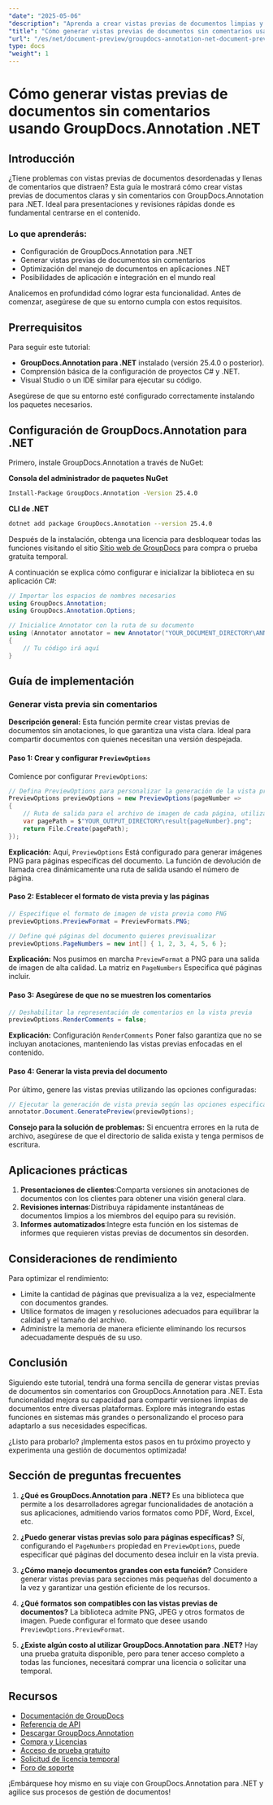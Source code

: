 ```yaml
---
"date": "2025-05-06"
"description": "Aprenda a crear vistas previas de documentos limpias y sin comentarios con GroupDocs.Annotation para .NET. Siga esta guía para optimizar la presentación y la revisión de sus documentos."
"title": "Cómo generar vistas previas de documentos sin comentarios usando GroupDocs.Annotation .NET"
"url": "/es/net/document-preview/groupdocs-annotation-net-document-preview-no-comments/"
type: docs
"weight": 1
---
```


# Cómo generar vistas previas de documentos sin comentarios usando GroupDocs.Annotation .NET

## Introducción

¿Tiene problemas con vistas previas de documentos desordenadas y llenas de comentarios que distraen? Esta guía le mostrará cómo crear vistas previas de documentos claras y sin comentarios con GroupDocs.Annotation para .NET. Ideal para presentaciones y revisiones rápidas donde es fundamental centrarse en el contenido.

### Lo que aprenderás:
- Configuración de GroupDocs.Annotation para .NET
- Generar vistas previas de documentos sin comentarios
- Optimización del manejo de documentos en aplicaciones .NET
- Posibilidades de aplicación e integración en el mundo real

Analicemos en profundidad cómo lograr esta funcionalidad. Antes de comenzar, asegúrese de que su entorno cumpla con estos requisitos.

## Prerrequisitos

Para seguir este tutorial:
- **GroupDocs.Annotation para .NET** instalado (versión 25.4.0 o posterior).
- Comprensión básica de la configuración de proyectos C# y .NET.
- Visual Studio o un IDE similar para ejecutar su código.

Asegúrese de que su entorno esté configurado correctamente instalando los paquetes necesarios.

## Configuración de GroupDocs.Annotation para .NET

Primero, instale GroupDocs.Annotation a través de NuGet:

**Consola del administrador de paquetes NuGet**
```bash
Install-Package GroupDocs.Annotation -Version 25.4.0
```

**CLI de .NET**
```bash
dotnet add package GroupDocs.Annotation --version 25.4.0
```

Después de la instalación, obtenga una licencia para desbloquear todas las funciones visitando el sitio [Sitio web de GroupDocs](https://purchase.groupdocs.com/buy) para compra o prueba gratuita temporal.

A continuación se explica cómo configurar e inicializar la biblioteca en su aplicación C#:

```csharp
// Importar los espacios de nombres necesarios
using GroupDocs.Annotation;
using GroupDocs.Annotation.Options;

// Inicialice Annotator con la ruta de su documento
using (Annotator annotator = new Annotator("YOUR_DOCUMENT_DIRECTORY\ANNOTATED_DOCX"))
{
    // Tu código irá aquí
}
```

## Guía de implementación

### Generar vista previa sin comentarios

**Descripción general:**
Esta función permite crear vistas previas de documentos sin anotaciones, lo que garantiza una vista clara. Ideal para compartir documentos con quienes necesitan una versión despejada.

#### Paso 1: Crear y configurar `PreviewOptions`
Comience por configurar `PreviewOptions`:

```csharp
// Defina PreviewOptions para personalizar la generación de la vista previa
PreviewOptions previewOptions = new PreviewOptions(pageNumber =>
{
    // Ruta de salida para el archivo de imagen de cada página, utilizando el número de página en el nombre del archivo
    var pagePath = $"YOUR_OUTPUT_DIRECTORY\result{pageNumber}.png";
    return File.Create(pagePath);
});
```
**Explicación:** Aquí, `PreviewOptions` Está configurado para generar imágenes PNG para páginas específicas del documento. La función de devolución de llamada crea dinámicamente una ruta de salida usando el número de página.

#### Paso 2: Establecer el formato de vista previa y las páginas

```csharp
// Especifique el formato de imagen de vista previa como PNG
previewOptions.PreviewFormat = PreviewFormats.PNG;

// Define qué páginas del documento quieres previsualizar
previewOptions.PageNumbers = new int[] { 1, 2, 3, 4, 5, 6 };
```
**Explicación:** Nos pusimos en marcha `PreviewFormat` a PNG para una salida de imagen de alta calidad. La matriz en `PageNumbers` Especifica qué páginas incluir.

#### Paso 3: Asegúrese de que no se muestren los comentarios

```csharp
// Deshabilitar la representación de comentarios en la vista previa
previewOptions.RenderComments = false;
```
**Explicación:** Configuración `RenderComments` Poner falso garantiza que no se incluyan anotaciones, manteniendo las vistas previas enfocadas en el contenido.

#### Paso 4: Generar la vista previa del documento

Por último, genere las vistas previas utilizando las opciones configuradas:

```csharp
// Ejecutar la generación de vista previa según las opciones especificadas
annotator.Document.GeneratePreview(previewOptions);
```
**Consejo para la solución de problemas:** Si encuentra errores en la ruta de archivo, asegúrese de que el directorio de salida exista y tenga permisos de escritura.

## Aplicaciones prácticas

1. **Presentaciones de clientes**:Comparta versiones sin anotaciones de documentos con los clientes para obtener una visión general clara.
2. **Revisiones internas**:Distribuya rápidamente instantáneas de documentos limpios a los miembros del equipo para su revisión.
3. **Informes automatizados**:Integre esta función en los sistemas de informes que requieren vistas previas de documentos sin desorden.

## Consideraciones de rendimiento

Para optimizar el rendimiento:
- Limite la cantidad de páginas que previsualiza a la vez, especialmente con documentos grandes.
- Utilice formatos de imagen y resoluciones adecuados para equilibrar la calidad y el tamaño del archivo.
- Administre la memoria de manera eficiente eliminando los recursos adecuadamente después de su uso.

## Conclusión

Siguiendo este tutorial, tendrá una forma sencilla de generar vistas previas de documentos sin comentarios con GroupDocs.Annotation para .NET. Esta funcionalidad mejora su capacidad para compartir versiones limpias de documentos entre diversas plataformas. Explore más integrando estas funciones en sistemas más grandes o personalizando el proceso para adaptarlo a sus necesidades específicas.

¿Listo para probarlo? ¡Implementa estos pasos en tu próximo proyecto y experimenta una gestión de documentos optimizada!

## Sección de preguntas frecuentes

1. **¿Qué es GroupDocs.Annotation para .NET?** 
   Es una biblioteca que permite a los desarrolladores agregar funcionalidades de anotación a sus aplicaciones, admitiendo varios formatos como PDF, Word, Excel, etc.

2. **¿Puedo generar vistas previas solo para páginas específicas?**
   Sí, configurando el `PageNumbers` propiedad en `PreviewOptions`, puede especificar qué páginas del documento desea incluir en la vista previa.

3. **¿Cómo manejo documentos grandes con esta función?**
   Considere generar vistas previas para secciones más pequeñas del documento a la vez y garantizar una gestión eficiente de los recursos.

4. **¿Qué formatos son compatibles con las vistas previas de documentos?**
   La biblioteca admite PNG, JPEG y otros formatos de imagen. Puede configurar el formato que desee usando `PreviewOptions.PreviewFormat`.

5. **¿Existe algún costo al utilizar GroupDocs.Annotation para .NET?**
   Hay una prueba gratuita disponible, pero para tener acceso completo a todas las funciones, necesitará comprar una licencia o solicitar una temporal.

## Recursos
- [Documentación de GroupDocs](https://docs.groupdocs.com/annotation/net/)
- [Referencia de API](https://reference.groupdocs.com/annotation/net/)
- [Descargar GroupDocs.Annotation](https://releases.groupdocs.com/annotation/net/)
- [Compra y Licencias](https://purchase.groupdocs.com/buy)
- [Acceso de prueba gratuito](https://releases.groupdocs.com/annotation/net/)
- [Solicitud de licencia temporal](https://purchase.groupdocs.com/temporary-license/)
- [Foro de soporte](https://forum.groupdocs.com/c/annotation/) 

¡Embárquese hoy mismo en su viaje con GroupDocs.Annotation para .NET y agilice sus procesos de gestión de documentos!